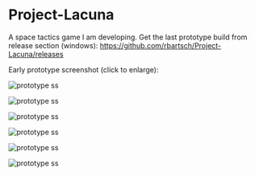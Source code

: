 # Project-Lacuna

A space tactics game I am developing. Get the last prototype build from release section (windows): https://github.com/rbartsch/Project-Lacuna/releases

Early prototype screenshot (click to enlarge):

![prototype ss](https://i.imgur.com/TTbYIxb.png)

![prototype ss](https://i.imgur.com/7Jnl1gx.png)

![prototype ss](https://i.imgur.com/RwgVxI7.png)

![prototype ss](https://i.imgur.com/ptEGmNA.png)

![prototype ss](https://i.imgur.com/HvF6XhL.png)

![prototype ss](https://i.imgur.com/ryGeTeU.png)
